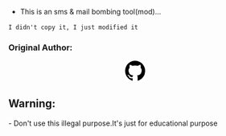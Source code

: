 - This is an sms & mail bombing tool(mod)...
```
I didn't copy it, I just modified it 
```

<h3>Original Author:</h3>
<p align="center">
<a href="https://github.com/mao2116"><img width="40px" title="Github" src="https://github.com/fh-rabbi/Hack-Box/blob/main/images/git.png"></a>
</p>

<h2>Warning:</h2>
- Don't use this illegal purpose.It's just for educational purpose 
